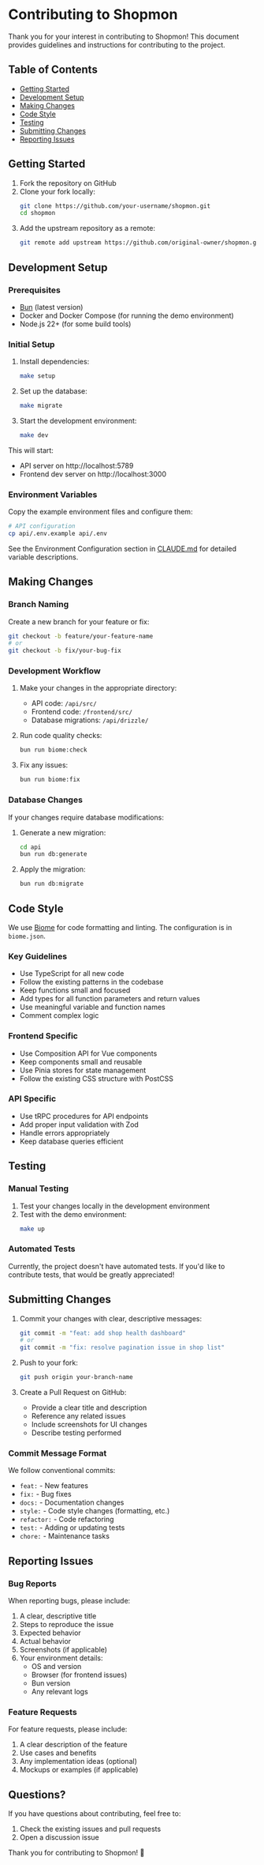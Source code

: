 # Contributing to Shopmon

Thank you for your interest in contributing to Shopmon! This document provides guidelines and instructions for contributing to the project.

## Table of Contents

- [Getting Started](#getting-started)
- [Development Setup](#development-setup)
- [Making Changes](#making-changes)
- [Code Style](#code-style)
- [Testing](#testing)
- [Submitting Changes](#submitting-changes)
- [Reporting Issues](#reporting-issues)

## Getting Started

1. Fork the repository on GitHub
2. Clone your fork locally:
   ```bash
   git clone https://github.com/your-username/shopmon.git
   cd shopmon
   ```
3. Add the upstream repository as a remote:
   ```bash
   git remote add upstream https://github.com/original-owner/shopmon.git
   ```

## Development Setup

### Prerequisites

- [Bun](https://bun.sh/) (latest version)
- Docker and Docker Compose (for running the demo environment)
- Node.js 22+ (for some build tools)

### Initial Setup

1. Install dependencies:
   ```bash
   make setup
   ```

2. Set up the database:
   ```bash
   make migrate
   ```

3. Start the development environment:
   ```bash
   make dev
   ```

This will start:
- API server on http://localhost:5789
- Frontend dev server on http://localhost:3000

### Environment Variables

Copy the example environment files and configure them:

```bash
# API configuration
cp api/.env.example api/.env
```

See the Environment Configuration section in [CLAUDE.md](./CLAUDE.md) for detailed variable descriptions.

## Making Changes

### Branch Naming

Create a new branch for your feature or fix:

```bash
git checkout -b feature/your-feature-name
# or
git checkout -b fix/your-bug-fix
```

### Development Workflow

1. Make your changes in the appropriate directory:
   - API code: `/api/src/`
   - Frontend code: `/frontend/src/`
   - Database migrations: `/api/drizzle/`

2. Run code quality checks:
   ```bash
   bun run biome:check
   ```

3. Fix any issues:
   ```bash
   bun run biome:fix
   ```

### Database Changes

If your changes require database modifications:

1. Generate a new migration:
   ```bash
   cd api
   bun run db:generate
   ```

2. Apply the migration:
   ```bash
   bun run db:migrate
   ```

## Code Style

We use [Biome](https://biomejs.dev/) for code formatting and linting. The configuration is in `biome.json`.

### Key Guidelines

- Use TypeScript for all new code
- Follow the existing patterns in the codebase
- Keep functions small and focused
- Add types for all function parameters and return values
- Use meaningful variable and function names
- Comment complex logic

### Frontend Specific

- Use Composition API for Vue components
- Keep components small and reusable
- Use Pinia stores for state management
- Follow the existing CSS structure with PostCSS

### API Specific

- Use tRPC procedures for API endpoints
- Add proper input validation with Zod
- Handle errors appropriately
- Keep database queries efficient

## Testing

### Manual Testing

1. Test your changes locally in the development environment
2. Test with the demo environment:
   ```bash
   make up
   ```

### Automated Tests

Currently, the project doesn't have automated tests. If you'd like to contribute tests, that would be greatly appreciated!

## Submitting Changes

1. Commit your changes with clear, descriptive messages:
   ```bash
   git commit -m "feat: add shop health dashboard"
   # or
   git commit -m "fix: resolve pagination issue in shop list"
   ```

2. Push to your fork:
   ```bash
   git push origin your-branch-name
   ```

3. Create a Pull Request on GitHub:
   - Provide a clear title and description
   - Reference any related issues
   - Include screenshots for UI changes
   - Describe testing performed

### Commit Message Format

We follow conventional commits:

- `feat:` - New features
- `fix:` - Bug fixes
- `docs:` - Documentation changes
- `style:` - Code style changes (formatting, etc.)
- `refactor:` - Code refactoring
- `test:` - Adding or updating tests
- `chore:` - Maintenance tasks

## Reporting Issues

### Bug Reports

When reporting bugs, please include:

1. A clear, descriptive title
2. Steps to reproduce the issue
3. Expected behavior
4. Actual behavior
5. Screenshots (if applicable)
6. Your environment details:
   - OS and version
   - Browser (for frontend issues)
   - Bun version
   - Any relevant logs

### Feature Requests

For feature requests, please include:

1. A clear description of the feature
2. Use cases and benefits
3. Any implementation ideas (optional)
4. Mockups or examples (if applicable)

## Questions?

If you have questions about contributing, feel free to:

1. Check the existing issues and pull requests
2. Open a discussion issue

Thank you for contributing to Shopmon! 🎉
